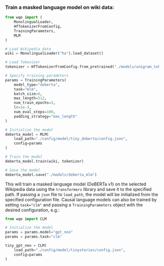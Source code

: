 ### Train a masked language model on wiki data:

```python
from wqe import (
    MonolingualLoader,
    HfTokenizerFromConfig,
    TrainingParameters,
    MLM
)

# Load Wikipedia data
wiki = MonolingualLoader("ha").load_dataset()

# Load Tokenizer
tokenizer = HfTokenizerFromConfig.from_pretrained("./models/unigram_tokenizer")

# Specify training parameters
params = TrainingParameters(
    model_type="deberta",
    task="mlm",
    batch_size=8,
    max_length=512,
    num_train_epochs=3,
    lr=1e-3,
    num_eval_steps=100,
    padding_strategy="max_length"
)

# Initialize the model
deberta_model = MLM(
    load_path="./config/model/tiny_deberta/config.json",
    config=params
)

# Train the model
deberta_model.train(wiki, tokenizer)

# Save the model
deberta_model.save("./models/deberta_mlm")
```

This will train a masked language model (DeBERTa v1) on the selected Wikipedia data using
the `transformers` library and save it to the specified path.
If passing a `json` file to `load_path`, the model will be initialized from
the specified configuration file. Causal language models can also be trained by
setting `task="clm"` and passing a `TrainingParameters` object with the desired
configuration, e.g.:

```python
from wqe import CLM

# Initialize the model
params = params.model="gpt_neo"
params = params.task="clm"

tiny_gpt_neo = CLM(
    load_path="./config/model/tinystories/config.json",
    config=params
)
```
